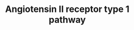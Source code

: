 ---
annotations:
- id: CL:0000192
  parent: native cell
  type: Cell Type Ontology
  value: smooth muscle cell
- id: CL:0000066
  parent: animal cell
  type: Cell Type Ontology
  value: epithelial cell
- id: CL:0002553
  parent: animal cell
  type: Cell Type Ontology
  value: fibroblast of lung
- id: CL:0000359
  parent: native cell
  type: Cell Type Ontology
  value: vascular associated smooth muscle cell
- id: PW:0000244
  parent: regulatory pathway
  type: Pathway Ontology
  value: angiotensin II signaling pathway
- id: PW:0000003
  parent: signaling pathway
  type: Pathway Ontology
  value: signaling pathway
authors:
- Marvin M2
- Khanspers
- RaatsS
- Eweitz
- Egonw
- AlexanderPico
- Ddigles
citedin: ''
communities:
- ONTOX
description: 'Angiotensin II binds its type-1 receptor (AGTR1) triggering distinct
  pathways in various cell types. Here the pathways in lung fibroblasts, lung vascular
  smooth muscle cells, and alveolar epithelium are detailed. '
last-edited: 2025-07-05
ndex: f5be5a90-5c73-11ec-b3be-0ac135e8bacf
organisms:
- Homo sapiens
redirect_from:
- /index.php/Pathway:WP5036
- /instance/WP5036
- /instance/WP5036_r139761
revision: r139761
schema-jsonld:
- '@context': https://schema.org/
  '@id': https://wikipathways.github.io/pathways/WP5036.html
  '@type': Dataset
  creator:
    '@type': Organization
    name: WikiPathways
  description: 'Angiotensin II binds its type-1 receptor (AGTR1) triggering distinct
    pathways in various cell types. Here the pathways in lung fibroblasts, lung vascular
    smooth muscle cells, and alveolar epithelium are detailed. '
  keywords:
  - ACE2
  - ACTA2
  - AGTR1
  - Ang 1-7
  - Angiotensin II
  - Angiotensinogen
  - COL1A1
  - COL1A2
  - CTGF
  - F12
  - HIF1A
  - IL11
  - IL11RA
  - IL6ST
  - JUND
  - MAPK1
  - MAS1
  - MKK
  - NOX4
  - PDGFD
  - PTPN11
  - RACK1
  - RAF
  - Ras
  - SMAD3
  - SMAD4
  - SP1
  - TGFB1
  - TGFBR1
  - TGFBR2
  license: CC0
  name: Angiotensin II receptor type 1 pathway
seo: CreativeWork
title: Angiotensin II receptor type 1 pathway
wpid: WP5036
---